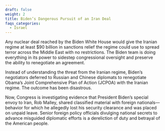 ```yaml
---
draft: false
weight: 2
title: Biden’s Dangerous Pursuit of an Iran Deal
faqs_categories:
  - Israel
---
```

Any nuclear deal reached by the Biden White House would give the Iranian regime at least $90 billion in sanctions relief the regime could use to spread terror across the Middle East with no restrictions. The Biden team is doing everything in its power to sidestep congressional oversight and preserve the ability to renegotiate an agreement.

Instead of understanding the threat from the Iranian regime, Biden’s negotiators deferred to Russian and Chinese diplomats to renegotiate Obama’s Joint Comprehensive Plan of Action (JCPOA) with the Iranian regime. The outcome has been disastrous.

Now, Congress is investigating evidence that President Biden’s special envoy to Iran, Rob Malley, shared classified material with foreign nationals—behavior for which he allegedly lost his security clearance and was placed on unpaid leave. Senior foreign policy officials divulging national secrets to advance misguided diplomatic efforts is a dereliction of duty and betrayal of the American people.